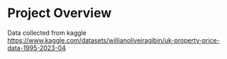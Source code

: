 # Project Overview
Data collected from kaggle 
https://www.kaggle.com/datasets/willianoliveiragibin/uk-property-price-data-1995-2023-04
#
